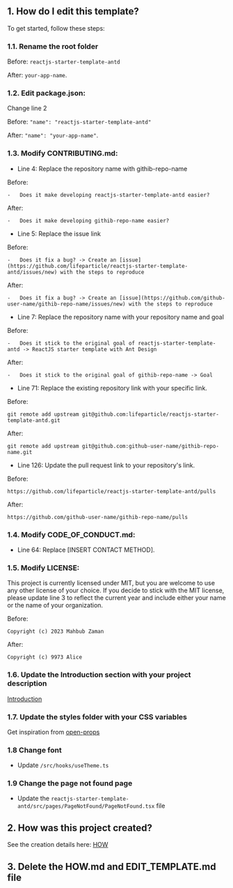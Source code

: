 ## 1. How do I edit this template?

To get started, follow these steps:

### 1.1. Rename the root folder

Before:
`reactjs-starter-template-antd`

After:
`your-app-name`.

### 1.2. Edit **package.json**:

Change line 2

Before:
`"name": "reactjs-starter-template-antd"`

After:
`"name": "your-app-name"`.

### 1.3. Modify **CONTRIBUTING.md**:

-   Line 4: Replace the repository name with githib-repo-name

Before:

```shell
-   Does it make developing reactjs-starter-template-antd easier?
```

After:

```shell
-   Does it make developing githib-repo-name easier?
```

-   Line 5: Replace the issue link

Before:

```shell
-   Does it fix a bug? -> Create an [issue](https://github.com/lifeparticle/reactjs-starter-template-antd/issues/new) with the steps to reproduce
```

After:

```shell
-   Does it fix a bug? -> Create an [issue](https://github.com/github-user-name/githib-repo-name/issues/new) with the steps to reproduce
```

-   Line 7: Replace the repository name with your repository name and goal

Before:

```shell
-   Does it stick to the original goal of reactjs-starter-template-antd -> ReactJS starter template with Ant Design
```

After:

```shell
-   Does it stick to the original goal of githib-repo-name -> Goal
```

-   Line 71: Replace the existing repository link with your specific link.

Before:

```shell
git remote add upstream git@github.com:lifeparticle/reactjs-starter-template-antd.git
```

After:

```shell
git remote add upstream git@github.com:github-user-name/githib-repo-name.git
```

-   Line 126: Update the pull request link to your repository's link.

Before:

```shell
https://github.com/lifeparticle/reactjs-starter-template-antd/pulls
```

After:

```shell
https://github.com/github-user-name/githib-repo-name/pulls
```

### 1.4. Modify **CODE_OF_CONDUCT.md**:

-   Line 64: Replace [INSERT CONTACT METHOD].

### 1.5. Modify **LICENSE**:

This project is currently licensed under MIT, but you are welcome to use any other license of your choice. If you decide to stick with the MIT license, please update line 3 to reflect the current year and include either your name or the name of your organization.

Before:

```
Copyright (c) 2023 Mahbub Zaman
```

After:

```
Copyright (c) 9973 Alice
```

### 1.6. Update the **Introduction** section with your project description

[Introduction](https://github.com/lifeparticle/reactjs-starter-template-antd/blob/main/README.md#1-introduction)

### 1.7. Update the **styles** folder with your CSS variables

Get inspiration from [open-props](https://open-props.style/)

### 1.8 Change font

-   Update `/src/hooks/useTheme.ts`

### 1.9 Change the page not found page

-   Update the `reactjs-starter-template-antd/src/pages/PageNotFound/PageNotFound.tsx` file

## 2. How was this project created?

See the creation details here: [HOW](./HOW.md)

## 3. Delete the **HOW.md** and **EDIT_TEMPLATE.md** file
